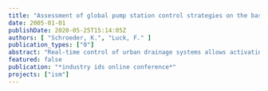 ```yaml
---
title: "Assessment of global pump station control strategies on the basis of numerical modelling"
date: 2005-01-01
publishDate: 2020-05-25T15:14:05Z
authors: [ "Schroeder, K.", "Luck, F." ]
publication_types: ["0"]
abstract: "Real-time control of urban drainage systems allows activating capacities of storm water storage and wastewater treatment that were not used before. The historically developed structure of the Berlin combined sewerage, along with its aforementioned properties, allows per se a systematic management of the sub-systems. In the course of rehabilitation works the implementation of local regulators already opened additional storage reserves. Additionally, the potential of global control concepts for sewerage, pump stations and treatment plants is studied within the framework of the project “Integrated Sewage Management” to increase the systems efficiency. Especially, a coordination of the currently locally controlled pump stations entails a reduction of sewer overflows and hence an enhanced protection of the environment. For the catchment of wwtp Berlin-Ruhleben an integrated model of the collection system, pump stations, pressurised mains and the wwtp itself has been built up in order to evaluate different scenarios of global pump station control in comparison to a local control scenario (reference). Special attention was paid to the discharges from CSOs. Due to the high dynamic of these events and the high fraction of biodegradable organic substrate within the effluents, the impact on the water body over this path plays an important role. Concerning CSOs a maximum reduction of 14 % (COD load) and 20 % (TKN load) could be achieved. In conclusion it can be stated that a reduction of total emissions from the sewage system can be achieved by operating the pump stations in a global control mode. Furthermore, the main improvement can be observed for the discharges from combined sewer overflows."
featured: false
publication: "*industry ids online conference*"
projects: ["ism"]
---
```


